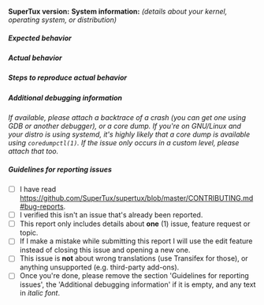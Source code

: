 **SuperTux version:**
**System information:** *(details about your kernel, operating system, or distribution)*

##### Expected behavior

##### Actual behavior

##### Steps to reproduce actual behavior

##### Additional debugging information

*If available, please attach a backtrace of a crash (you can get one using GDB or another debugger), or a core dump. If you're on GNU/Linux and your distro is using systemd, it's highly likely that a core dump is available using `coredumpctl(1)`.
If the issue only occurs in a custom level, please attach that too.*

##### Guidelines for reporting issues

- [ ] I have read <https://github.com/SuperTux/supertux/blob/master/CONTRIBUTING.md#bug-reports>.
- [ ] I verified this isn't an issue that's already been reported.
- [ ] This report only includes details about **one** (1) issue, feature request or topic.
- [ ] If I make a mistake while submitting this report I will use the edit feature instead of closing this issue and opening a new one.
- [ ] This issue is **not** about wrong translations (use Transifex for those), or anything unsupported (e.g. third-party add-ons).
- [ ] Once you're done, please remove the section 'Guidelines for reporting issues', the 'Additional debugging information' if it is empty, and any text in *italic font*.
